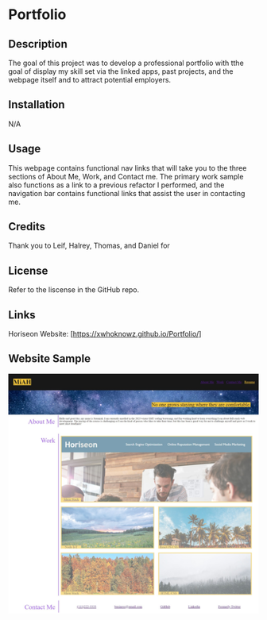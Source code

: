 # Portfolio
## Description

The goal of this project was to develop a professional portfolio with tthe goal of display my skill set via the linked apps, past projects, and the webpage itself and to attract potential employers.

## Installation

N/A

## Usage

This webpage contains functional nav links that will take you to the three sections of About Me, Work, and Contact me. The primary work sample also functions as a link to a previous refactor I performed, and the navigation bar contains functional links that assist the user in contacting me.

## Credits

Thank you to Leif, Halrey, Thomas, and Daniel for  

## License

Refer to the liscense in the GitHub repo.

## Links

Horiseon Website: [https://xwhoknowz.github.io/Portfolio/]

## Website Sample

![Horiseon website sample image](/assets/css/Portfolio.jpg)